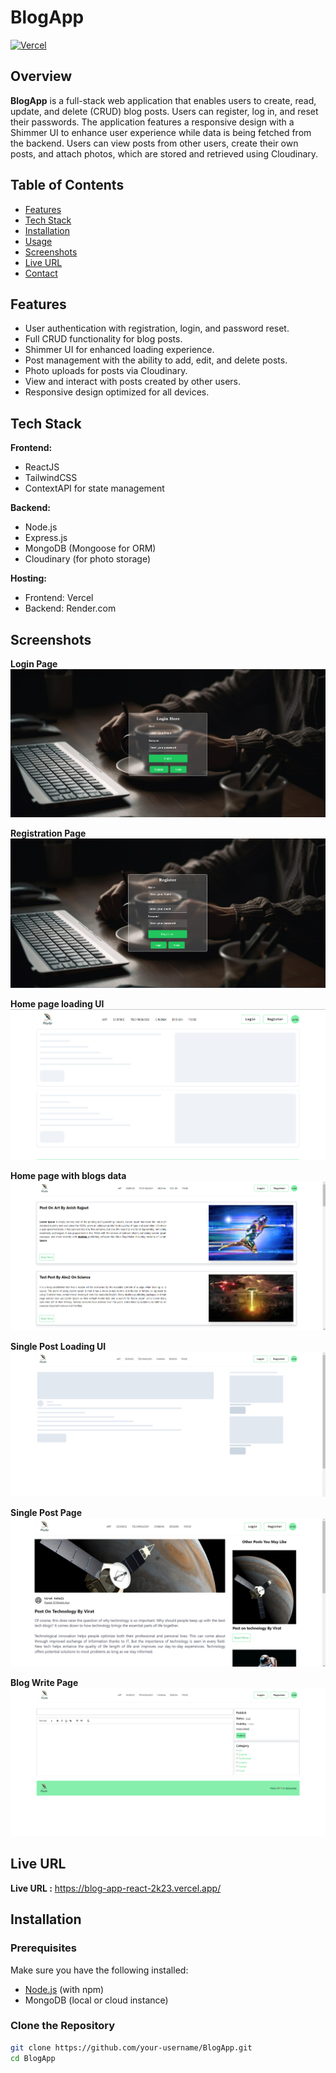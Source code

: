 # BlogApp

[![Vercel](https://img.shields.io/badge/Hosted_on-Vercel-brightgreen)](https://blog-app-react-2k23.vercel.app/)

## Overview

**BlogApp** is a full-stack web application that enables users to create, read, update, and delete (CRUD) blog posts. Users can register, log in, and reset their passwords. The application features a responsive design with a Shimmer UI to enhance user experience while data is being fetched from the backend. Users can view posts from other users, create their own posts, and attach photos, which are stored and retrieved using Cloudinary.

## Table of Contents

- [Features](#features)
- [Tech Stack](#tech-stack)
- [Installation](#installation)
- [Usage](#usage)
- [Screenshots](#screenshots)
- [Live URL](#live-url)
- [Contact](#contact)

## Features

- User authentication with registration, login, and password reset.
- Full CRUD functionality for blog posts.
- Shimmer UI for enhanced loading experience.
- Post management with the ability to add, edit, and delete posts.
- Photo uploads for posts via Cloudinary.
- View and interact with posts created by other users.
- Responsive design optimized for all devices.

## Tech Stack

**Frontend:**
- ReactJS
- TailwindCSS
- ContextAPI for state management

**Backend:**
- Node.js
- Express.js
- MongoDB (Mongoose for ORM)
- Cloudinary (for photo storage)

**Hosting:**
- Frontend: Vercel
- Backend: Render.com

## Screenshots

**Login Page**
![Image pic](./src/assets/screenshots/login%20page.png "login page")

**Registration Page**
![Image pic](./src/assets/screenshots/registration%20page.png "Registration page")

**Home page loading UI**
![Image pic](./src/assets/screenshots/Loading%20page.png "Home page loading")

**Home page with blogs data**
![Image pic](./src/assets/screenshots/Home%20page.png "Home page")

**Single Post Loading UI**
![Image pic](./src/assets/screenshots/SinglePost%20Loading%20s.png "singal post loading page")

**Single Post Page**
![Image pic](./src/assets/screenshots/single%20post%20page.png "singal post page")

**Blog Write Page**
![Image pic](./src/assets/screenshots/blog%20writing.png "blog write page")

## Live URL
**Live URL :**
https://blog-app-react-2k23.vercel.app/

## Installation

### Prerequisites

Make sure you have the following installed:

- [Node.js](https://nodejs.org/) (with npm)
- MongoDB (local or cloud instance)

### Clone the Repository

```bash
git clone https://github.com/your-username/BlogApp.git
cd BlogApp


